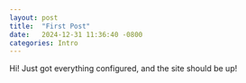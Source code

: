 ```yaml
---
layout: post
title:  "First Post"
date:   2024-12-31 11:36:40 -0800
categories: Intro
---
```

Hi! Just got everything configured, and the site should be up!